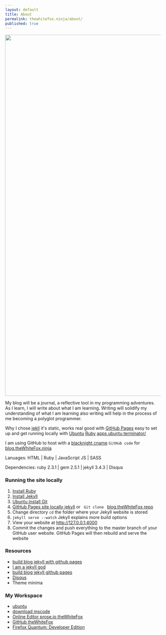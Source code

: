 ```yaml
---
layout: default
title: About
permalink: thewhitefox.ninja/about/
published: true
---
```


<img style="width: 1170px; height: auto;" src="http://thewhitefox.ninja/img/theWhiteFoxLogo04-GitHub.svg">

My blog will be a journal, a reflective tool in my programming adventures. As I learn, I will write about what I am learning. Writing will solidify my understanding of what I am learning also writing will help in the process of me becoming a polyglot programmer. 

Why I chose [jekll](https://jekyllrb.com/) it's static, works real good with [GitHub Pages](https://pages.github.com/) easy to set up and get running locally with [Ubuntu](https://www.ubuntu.com/) [Ruby](https://www.ruby-lang.org/en/) [apps ubuntu terminator/](https://apps.ubuntu.com/cat/applications/precise/terminator/) 

I am using GitHub to host with a [blacknight cname](https://help.blacknight.com/hc/en-us/articles/212512209-DNS-records-in-cp-blacknight-com)
`GitHub code` for [blog.theWhiteFox.ninja](https://github.com/theWhiteFox/blog) 

Lanuages: HTML | Ruby | JavaScript JS | SASS

Dependencies: ruby 2.3.1 | gem 2.5.1 | jekyll 3.4.3 | Disqus 

<div class="three-columns">
    <div class="column-left">
    <h3>Running the site locally</h3>
        <ol>
            <li><a href="https://www.ruby-lang.org/en/installation">Install Ruby</a></li>
            <li><a href="http://jekyllrb.com">Install Jekyll</a></li>
            <li><a href="https://help.ubuntu.com/lts/serverguide/git.html">Ubuntu install Git</a></li>
            <li><a href="https://help.github.com/articles/setting-up-your-github-pages-site-locally-with-jekyll/">GitHub Pages site locally jekyll</a> or <code> Git clone </code> <a href="https://github.com/theWhiteFox/blog.git">blog.theWhiteFox repo</a></li>
            <li>Change directory <code>cd</code> the folder where your Jekyll website is stored</li>
            <li><code>jekyll serve --watch</code> Jekyll explains more build options</li>
            <li>View your website at <a href="http://127.0.0.1:4000">http://127.0.0.1:4000</a></li>
            <li>Commit the changes and push everything to the master branch of your GitHub user website. GitHub Pages will then rebuild and serve the website </li>
        </ol>
    </div>
    <div class="column-center">
    <h3>Resources</h3>
        <ul>
            <li><a href="https://www.smashingmagazine.com/2014/08/build-blog-jekyll-github-pages/">build blog jekyll with github pages</a></li>
            <li><a href="http://garthdb.com/writings/i-am-a-jekyll-god">I am a jekyll god</a></li>
            <li><a href="https://www.smashingmagazine.com/2014/08/build-blog-jekyll-github-pages/">build blog jekyll github pages</a></li>
            <li><a href="https://disqus.com/">Disqus</a></li>
            <li><a href="https://github.com/jekyll/minima"></a>Theme minima</li>
        </ul>
    </div>
    <div class="column-right">
    <h3>My Workspace</h3>
    <ul>
        <li><a href="https://www.ubuntu.com/">ubuntu</a></li>
        <li><a href="https://code.visualstudio.com/download">download mscode</a></li>
        <li><a href="http://prose.io/#theWhiteFox">Online Editor prose.io theWhiteFox</a></li>
        <li><a href="https://github.com/theWhiteFox">GitHub theWhiteFox</a></li>
        <li><a href="https://www.mozilla.org/en-US/firefox/developer">Firefox Quantum: Developer Edition</a></li>
    </ul>
    </div>
</div>